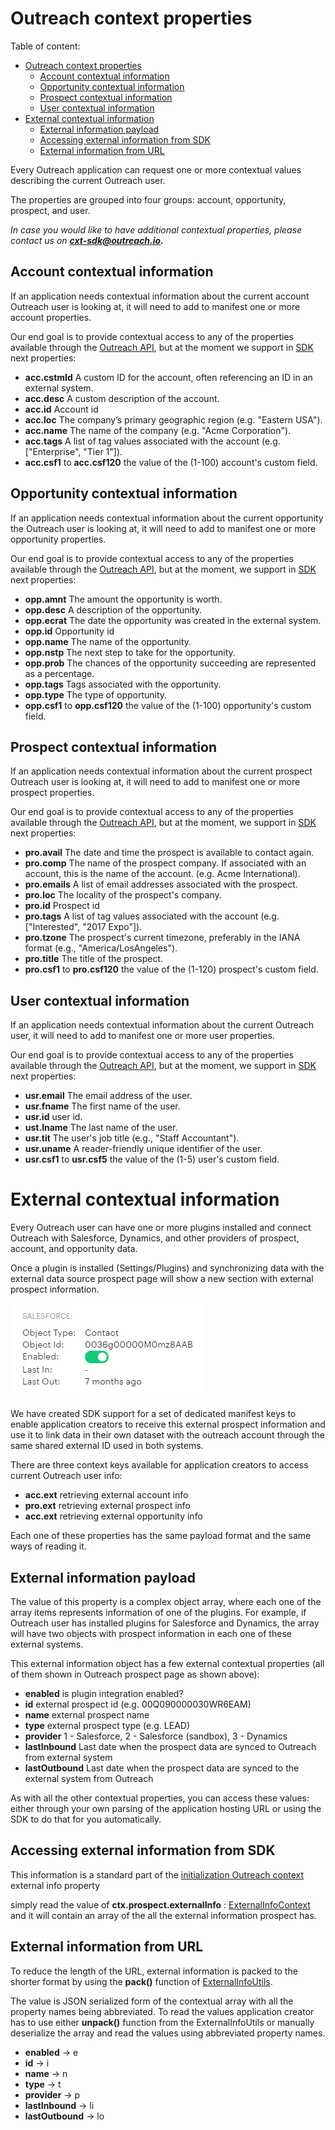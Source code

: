 <!-- omit in toc -->

# Outreach context properties

Table of content:

- [Outreach context properties](#outreach-context-properties)
  - [Account contextual information](#account-contextual-information)
  - [Opportunity contextual information](#opportunity-contextual-information)
  - [Prospect contextual information](#prospect-contextual-information)
  - [User contextual information](#user-contextual-information)
- [External contextual information](#external-contextual-information)
  - [External information payload](#external-information-payload)
  - [Accessing external information from SDK](#accessing-external-information-from-sdk)
  - [External information from URL](#external-information-from-url)

Every Outreach application can request one or more contextual values describing the current Outreach user.

The properties are grouped into four groups: account, opportunity, prospect, and user.

_In case you would like to have additional contextual properties, please contact us on **cxt-sdk@outreach.io.**_

## Account contextual information

If an application needs contextual information about the current account Outreach user is looking at, it will need to add to manifest one or more account properties.

Our end goal is to provide contextual access to any of the properties available through the [Outreach API](https://api.outreach.io/api/v2/docs#account), but at the moment we support in [SDK](../src/store/keys/AccountContextKeys.ts) next properties:

- **acc.cstmId** A custom ID for the account, often referencing an ID in an external system.
- **acc.desc** A custom description of the account.
- **acc.id** Account id
- **acc.loc** The company’s primary geographic region (e.g. "Eastern USA").
- **acc.name** The name of the company (e.g. "Acme Corporation").
- **acc.tags** A list of tag values associated with the account (e.g. ["Enterprise", "Tier 1"]).
- **acc.csf1** to **acc.csf120** the value of the (1-100) account's custom field.

## Opportunity contextual information

If an application needs contextual information about the current opportunity the Outreach user is looking at, it will need to add to manifest one or more opportunity properties.

Our end goal is to provide contextual access to any of the properties available through the [Outreach API](https://api.outreach.io/api/v2/docs#opportunity), but at the moment, we support in [SDK](../src/store/keys/OpportunityContextKeys.ts) next properties:

- **opp.amnt** The amount the opportunity is worth.
- **opp.desc** A description of the opportunity.
- **opp.ecrat** The date the opportunity was created in the external system.
- **opp.id** Opportunity id
- **opp.name** The name of the opportunity.
- **opp.nstp** The next step to take for the opportunity.
- **opp.prob** The chances of the opportunity succeeding are represented as a percentage.
- **opp.tags** Tags associated with the opportunity.
- **opp.type** The type of opportunity.
- **opp.csf1** to **opp.csf120** the value of the (1-100) opportunity's custom field.

## Prospect contextual information

If an application needs contextual information about the current prospect Outreach user is looking at, it will need to add to manifest one or more prospect properties.

Our end goal is to provide contextual access to any of the properties available through the [Outreach API](https://api.outreach.io/api/v2/docs#prospect), but at the moment, we support in [SDK](../src/store/keys/ProspectContextKeys.ts) next properties:

- **pro.avail** The date and time the prospect is available to contact again.
- **pro.comp** The name of the prospect company. If associated with an account, this is the name of the account. (e.g. Acme International).
- **pro.emails** A list of email addresses associated with the prospect.
- **pro.loc** The locality of the prospect's company.
- **pro.id** Prospect id
- **pro.tags** A list of tag values associated with the account (e.g. ["Interested", "2017 Expo"]).
- **pro.tzone** The prospect's current timezone, preferably in the IANA format (e.g., "America/LosAngeles").
- **pro.title** The title of the prospect.
- **pro.csf1** to **pro.csf120** the value of the (1-120) prospect's custom field.

## User contextual information

If an application needs contextual information about the current Outreach user, it will need to add to manifest one or more user properties.

Our end goal is to provide contextual access to any of the properties available through the [Outreach API](https://api.outreach.io/api/v2/docs#user), but at the moment, we support in [SDK](../src/store/keys/UserContextKeys.ts) next properties:

- **usr.email** The email address of the user.
- **usr.fname** The first name of the user.
- **usr.id** user id.
- **ust.lname** The last name of the user.
- **usr.tit** The user's job title (e.g., "Staff Accountant").
- **usr.uname** A reader-friendly unique identifier of the user.
- **usr.csf1** to **usr.csf5** the value of the (1-5) user's custom field.

# External contextual information

Every Outreach user can have one or more plugins installed and connect Outreach with Salesforce, Dynamics, and other providers of prospect, account, and opportunity data.

Once a plugin is installed (Settings/Plugins) and synchronizing data with the external data source prospect page will show a new section with external prospect information.

![alt text](assets/prospect_plugin.png 'Salesforce prospect plugin')

We have created SDK support for a set of dedicated manifest keys to enable application creators to receive this external prospect information and use it to link data in their own dataset with the outreach account through the same shared external ID used in both systems.

There are three context keys available for application creators to access current Outreach user info:

- **acc.ext** retrieving external account info
- **pro.ext** retrieving external prospect info
- **acc.ext** retrieving external opportunity info

Each one of these properties has the same payload format and the same ways of reading it.

## External information payload

The value of this property is a complex object array, where each one of the array items represents information of one of the plugins. For example, if Outreach user has installed plugins for Salesforce and Dynamics, the array will have two objects with prospect information in each one of these external systems.

This external information object has a few external contextual properties (all of them shown in Outreach prospect page as shown above):

- **enabled** is plugin integration enabled?
- **id** external prospect id (e.g. 00Q090000030WR6EAM)
- **name** external prospect name
- **type** external prospect type (e.g. LEAD)
- **provider** 1 - Salesforce, 2 - Salesforce (sandbox), 3 - Dynamics
- **lastInbound** Last date when the prospect data are synced to Outreach from external system
- **lastOutbound** Last date when the prospect data are synced to the external system from Outreach

As with all the other contextual properties, you can access these values: either through your own parsing of the application hosting URL or using the SDK to do that for you automatically.

## Accessing external information from SDK

This information is a standard part of the [initialization Outreach context](https://github.com/getoutreach/extensibility-sdk/blob/main/docs/sdk.md#outreach-context) external info property

simply read the value of **ctx.prospect.externalInfo** : [ExternalInfoContext](https://github.com/getoutreach/extensibility-sdk/blob/main/src/context/ExternalInfoContext.ts) and it will contain an array of the all the external information prospect has.

## External information from URL

To reduce the length of the URL, external information is packed to the shorter format by using the **pack()** function of [ExternalInfoUtils](https://github.com/getoutreach/extensibility-sdk/blob/main/src/context/ExternalInfoUtils.ts).

The value is JSON serialized form of the contextual array with all the property names being abbreviated. To read the values application creator has to use either **unpack()** function from the ExternalInfoUtils or manually deserialize the array and read the values using abbreviated property names.

- **enabled** -> e
- **id** -> i
- **name** -> n
- **type** -> t
- **provider** -> p
- **lastInbound** -> li
- **lastOutbound** -> lo
